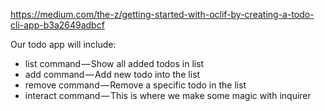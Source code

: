 https://medium.com/the-z/getting-started-with-oclif-by-creating-a-todo-cli-app-b3a2649adbcf


Our todo app will include:
* list command — Show all added todos in list
* add command — Add new todo into the list
* remove command — Remove a specific todo in the list
* interact command — This is where we make some magic with inquirer
